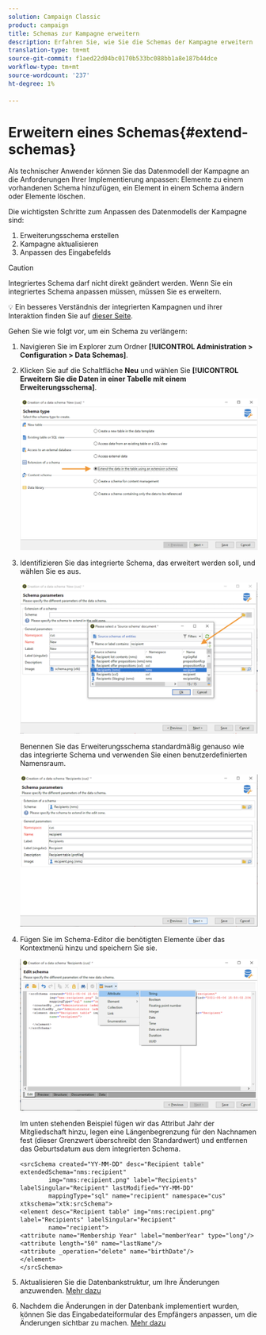 ```yaml
---
solution: Campaign Classic
product: campaign
title: Schemas zur Kampagne erweitern
description: Erfahren Sie, wie Sie die Schemas der Kampagne erweitern
translation-type: tm+mt
source-git-commit: f1aed22d04bc0170b533bc088bb1a8e187b44dce
workflow-type: tm+mt
source-wordcount: '237'
ht-degree: 1%

---
```


# Erweitern eines Schemas{#extend-schemas}

Als technischer Anwender können Sie das Datenmodell der Kampagne an die Anforderungen Ihrer Implementierung anpassen: Elemente zu einem vorhandenen Schema hinzufügen, ein Element in einem Schema ändern oder Elemente löschen.

Die wichtigsten Schritte zum Anpassen des Datenmodells der Kampagne sind:

1. Erweiterungsschema erstellen
1. Kampagne aktualisieren
1. Anpassen des Eingabefelds

>[!CAUTION]
>Integriertes Schema darf nicht direkt geändert werden. Wenn Sie ein integriertes Schema anpassen müssen, müssen Sie es erweitern.

:bulb: Ein besseres Verständnis der integrierten Kampagnen und ihrer Interaktion finden Sie auf [dieser Seite](datamodel.md).

Gehen Sie wie folgt vor, um ein Schema zu verlängern:

1. Navigieren Sie im Explorer zum Ordner **[!UICONTROL Administration > Configuration > Data Schemas]**.
1. Klicken Sie auf die Schaltfläche **Neu** und wählen Sie **[!UICONTROL Erweitern Sie die Daten in einer Tabelle mit einem Erweiterungsschema]**.

   ![](assets/extend-schema-option.png)

1. Identifizieren Sie das integrierte Schema, das erweitert werden soll, und wählen Sie es aus.

   ![](assets/extend-schema-select.png)

   Benennen Sie das Erweiterungsschema standardmäßig genauso wie das integrierte Schema und verwenden Sie einen benutzerdefinierten Namensraum.

   ![](assets/extend-schema-validate.png)

1. Fügen Sie im Schema-Editor die benötigten Elemente über das Kontextmenü hinzu und speichern Sie sie.

   ![](assets/extend-schema-edit.png)

   Im unten stehenden Beispiel fügen wir das Attribut Jahr der Mitgliedschaft hinzu, legen eine Längenbegrenzung für den Nachnamen fest (dieser Grenzwert überschreibt den Standardwert) und entfernen das Geburtsdatum aus dem integrierten Schema.

   ```
   <srcSchema created="YY-MM-DD" desc="Recipient table" extendedSchema="nms:recipient"
           img="nms:recipient.png" label="Recipients" labelSingular="Recipient" lastModified="YY-MM-DD"
           mappingType="sql" name="recipient" namespace="cus" xtkschema="xtk:srcSchema">
   <element desc="Recipient table" img="nms:recipient.png" label="Recipients" labelSingular="Recipient"
           name="recipient">
   <attribute name="Membership Year" label="memberYear" type="long"/>
   <attribute length="50" name="lastName"/>
   <attribute _operation="delete" name="birthDate"/>
   </element>
   </srcSchema> 
   ```

1. Aktualisieren Sie die Datenbankstruktur, um Ihre Änderungen anzuwenden. [Mehr dazu](update-database-structure.md)
1. Nachdem die Änderungen in der Datenbank implementiert wurden, können Sie das Eingabedateiformular des Empfängers anpassen, um die Änderungen sichtbar zu machen. [Mehr dazu](forms.md)